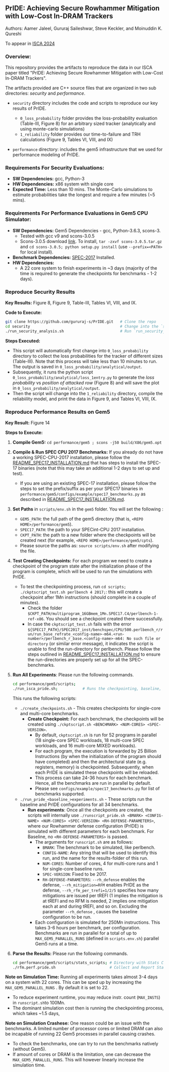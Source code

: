 ## PrIDE: Achieving Secure Rowhammer Mitigation with Low-Cost In-DRAM Trackers

Authors: Aamer Jaleel, Gururaj Saileshwar, Steve Keckler, and Moinuddin K. Qureshi

To appear in [ISCA 2024](https://iscaconf.org/isca2024/)

### Overview:

This repository provides the artifacts to reproduce the data in our ISCA paper titled "PrIDE: Achieving Secure Rowhammer Mitigation with Low-Cost In-DRAM Trackers".

The artifacts provided are C++ source files that are organized in two sub directories: *security* and *performance*. 

* `security` directory includes the code and scripts to reproduce our key results of PrIDE.
  *  `0_loss_probability` folder provides the loss-probability evaluation (Table-III, Figure 8) for an arbitrary sized tracker (analytically and using monte-carlo simulations) 
  * `1_reliability` folder provides our time-to-failure and TRH calculations (Figure 9, Tables VI, VIII, and IX)

* `performance` directory:  includes the gem5 infrastructure that we used for performance
  modeling of PrIDE. 

### Requirements For Security Evaluations:
   - **SW Dependencies:** gcc, Python-3
   - **HW Dependencies:** x86 system with single core
   - **Expected Time:** Less than 10 mins. The Monte-Carlo simulations to estimate probabilities take the longest and require a few minutes (~5 mins).

### Requirements For Performance Evaluations in Gem5 CPU Simulator:
   - **SW Dependencies:** Gem5 Dependencies - gcc, Python-3.6.3, scons-3.
     - Tested with gcc v9 and scons-3.0.5
     - Scons-3.0.5 download [link](https://sourceforge.net/projects/scons/files/scons/3.0.5/scons-3.0.5.tar.gz/download). To install, `tar -zxvf scons-3.0.5.tar.gz` and `cd scons-3.0.5; python setup.py install` (use `--prefix=<PATH>` for local install).
   - **Benchmark Dependencies:** [SPEC-2017](https://www.spec.org/cpu2017/) Installed.
   - **HW Dependencies:** 
     - A 22 core system to finish experiments in ~3 days (majority of the time is required to generate the checkpoints for benchmarks - 1-2 days).

### Reproduce Security Results

**Key Results:** Figure 8, Figure 9, Table-III, Tables VI, VIII, and IX.

**Code to Execute:**

```bash
git clone https://github.com/gururaj-s/PrIDE.git   # Clone the repo
cd security                                        # Change into the `security` directory
./run_security_analysis.sh                         # Run `run_security_analysis.sh`
```

**Steps Executed:**

* This script will automatically first change into `0_loss_probability` directory to collect the loss probabilities for the tracker of different sizes (Table-III). Note that this process will take less than 10 minutes to run. The output is saved  in `0_loss_probability/analytical/output`.
* Subsequently, it runs the python script `0_loss_probability/analytical/loss_1entry.py` to generate the *loss probability* vs *position of attacked row* (Figure 8) and will save the plot in `0_loss_probability/analytical/output`.
* Then the script will change into the `1_reliability` directory, compile the reliabiility model, and print the data in Figure 9, and Tables VI, VIII, IX.

### Reproduce Performance Results on Gem5

**Key Result:** Figure 14

**Steps to Execute:**

1. **Compile Gem5:** `cd performance/gem5 ; scons -j50 build/X86/gem5.opt`

2. **Compile & Run SPEC CPU 2017 Benchmarks:** If you already do not have a working SPEC-CPU-2017 installation, please follow the  [README_SPEC17_INSTALLATION.md](./performance/README_SPEC_INSTALLATION.md)  that has steps to install the SPEC-17 binaries (note that this may take an additional 1-2 days to set up and test).

    * If you are using an existing SPEC-17 installation, please follow the steps to set the prefix/suffix as per your SPEC17 binaries in `performance/gem5/configs/example/spec17_benchmarks.py` as described in [README_SPEC17_INSTALLATION.md](./performance/README_SPEC_INSTALLATION.md). 

3. **Set Paths** in `scripts/env.sh` in the `gem5` folder. You will set the following :

    - `GEM5_PATH`: the full path of the gem5 directory (that is, `<REPO HOME>/performance/gem5`).
    - `SPEC17_PATH`: the path to your SPECint-CPU 2017 installation. 
    - `CKPT_PATH`: the path to a new folder where the checkpoints will be created next (for example, `<REPO HOME>/performance/gem5/cpts`).
    - Please source the paths as: `source scripts/env.sh` after modifying the file.

4. **Test Creating Checkpoints:** For each program we need to create a checkpoint of the program state after the initialization phase of the program is complete, which will be used to run the simulations with PrIDE. 

    - To test the checkpointing process, run `cd scripts; ./ckptscript_test.sh perlbench 4 2017;`: this will create a checkpoint after 1Mn instructions (should complete in a couple of minutes).
      * Check the folder `$CKPT_PATH/multiprogram_16GBmem_1Mn.SPEC17.C4/perlbench-1-ref-x86`. You should see a checkpoint created there successfully.
      * In case the `ckptscript_test.sh` fails with the error `${SPEC17_PATH}/SPEC2017_inst/benchspec/CPU/500.perlbench_r/run/run_base_refrate_<config-name>-m64.<run-number>/perlbench_r_base.<config-name>-m64: No such file or directory` (or similar error message), it indicates the script is unable to find the run-directory for perlbench. Please follow the steps outlined in [README_SPEC17_INSTALLATION.md](./performance/README_SPEC_INSTALLATION.md) to ensure the run-directories are properly set up for all the SPEC-benchmarks.

5. **Run All Experiments**: Please run the following commands.

    ```bash
    cd performance/gem5/scripts;
    ./run_isca_pride.sh;           # Runs the checkpointing, baseline, and PrIDE runs
    ```

    This runs the following scripts:

    - `./create_checkpoints.sh`  - This creates checkpoints for single-core and multi-core benchmarks.
      * **Create Checkpoint:** For each benchmark, the checkpoints will be created using `./ckptscript.sh <BENCHMARK> <NUM-CORES> <SPEC-VERSION>`. 
        - By default, `ckptscript.sh` is run for 52 programs in parallel (18 single-core SPEC workloads, 18 multi-core SPEC workloads, and 16 multi-core MIXED workloads). 
        - For each program, the execution is forwarded by 25 Billion Instructions (by when the initialization of the program should have completed) and then the architectural state (e.g. registers, memory) is checkpointed. Subsequently, when each PrIDE is simulated these checkpoints will be reloaded.
        - This process can take 24-36 hours for each benchmark. Hence, all the benchmarks are run in parallel by default.
        - Please see `configs/example/spec17_benchmarks.py` for list of benchmarks supported.
    - `./run_pride_<baseline_>experiments.sh` - These scripts run the baseline and PrIDE configurations for all 34 benchmarks.
      * **Run experiments**: Once all the checkpoints are created, the scripts will internally use `./runscript_pride.sh <BMARK> <CONFIG-NAME> <NUM-CORES> <SPEC-VERSION> <RH-DEFENSE-PARAMETERS>`, where our Rowhammer defense configuration (PrIDE) is simulated with different parameters for each benchmark. For Baseline, no `<RH-DEFENSE-PARAMETERS>` is passed.
        - The arguments for `runscript.sh` are as follows:
          -  `BMARK`: The benchmark to be simulated, like perlbench.
          -  `CONFIG-NAME`: Any string that will be used to identify this run, and the name for the results-folder of this run.
          -  `NUM-CORES`: Number of cores, 4 for multi-core runs and 1 for single-core baseline runs.
          -  `SPEC-VERSION`: Fixed to be 2017.
          -  `RH-DEFENSE-PARAMETERS`: `--rh_defense` enables the defense, `--rh_mitigation=RFM` enables PrIDE as the defense,  `--rh_rfm_per_trefi=1/2/5` specifies how many mitigations are issued per tREFI (1 implies the mitigation is at tREFI and no RFM is needed, 2 implies one mitigation each at and during tREFI, and so on. Excluding the parameter `--rh_defense` , causes the baseline configuration to be run.
        - Each configuration is simulated for 250Mn instructions. This takes 3-6 hours per benchmark, per configuration. Benchmarks are run in parallel for a total of up to `MAX_GEM5_PARALLEL_RUNS` (defined in `scripts.env.sh`) parallel Gem5 runs at a time. 

6. **Parse the Results:** Please run the following commands.

    ```bash
    cd performance/gem5/scripts/stats_scripts; # Directory with Stats Collection Scripts
    ./rfm.perf.pride.sh                        # Collect and Report Stats for Figure 14 
    ```

**Note on Simulation Time:** Running all experiments takes almost 3-4 days on a system with 22 cores. This can be sped up by increasing the `MAX_GEM5_PARALLEL_RUNS` . By default it is set to 22.

* To reduce experiment runtime, you may reduce instr. count (`MAX_INSTS`) in `runscript.sh`to 100Mn.
* The dominant simulation cost then is running the checkpointing process, which takes ~1.5 days,

**Note on Simulation Crashese:** One reason could be an issue with the benchmarks. A limited number of processor cores or limited DRAM can also be incapable of running 22 Gem5 processes in parallel causing crashes.
* To check the benchmarks, one can try to run the benchmarks natively (without Gem5).
* If amount of cores or DRAM is the limitation, one can decrease the `MAX_GEM5_PARALLEL_RUNS`. This will however linearly increase the simulation time.
